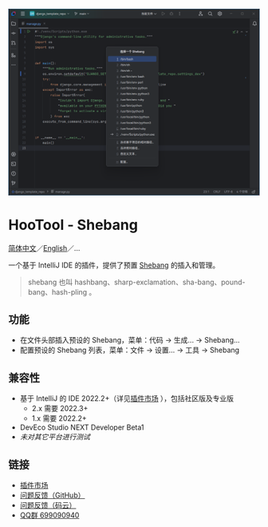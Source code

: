 [![示意图](./images/diagram.png)](https://plugins.jetbrains.com/plugin/24907-hootool--shebang)

# HooTool - Shebang

[简体中文](./README.md)／[English](./README_EN.md)／...

一个基于 IntelliJ IDE 的插件，提供了预置 [Shebang](https://www.runoob.com/linux/linux-shell.html) 的插入和管理。

> shebang 也叫 hashbang、sharp-exclamation、sha-bang、pound-bang、hash-pling 。

## 功能

- 在文件头部插入预设的 Shebang，菜单：代码 → 生成... → Shebang...
- 配置预设的 Shebang 列表，菜单：文件 → 设置... → 工具 → Shebang

## 兼容性

- 基于 IntelliJ 的 IDE 2022.2+（详见[插件市场](https://plugins.jetbrains.com/plugin/24907-hootool--shebang/versions)
  ），包括社区版及专业版
  - 2.x 需要 2022.3+
  - 1.x 需要 2022.2+
- DevEco Studio NEXT Developer Beta1
- _未对其它平台进行测试_

## 链接

- [插件市场](https://plugins.jetbrains.com/plugin/24907-hootool--shebang/)
- [问题反馈（GitHub）](https://github.com/aixcyi/intellij-shebang/issues/)
- [问题反馈（码云）](https://gitee.com/aixcyi/intellij-shebang/issues/)
- [QQ群 699090940](https://qm.qq.com/q/gPK9D7nBOU)
